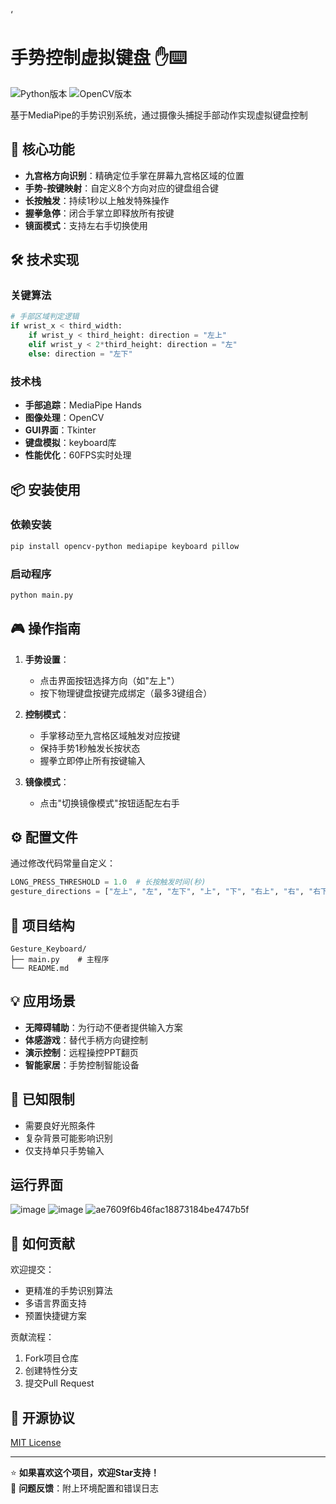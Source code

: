 ‘
# 手势控制虚拟键盘 ✋⌨️

![Python版本](https://img.shields.io/badge/Python-3.8%2B-blue)
![OpenCV版本](https://img.shields.io/badge/OpenCV-4.5%2B-green)

基于MediaPipe的手势识别系统，通过摄像头捕捉手部动作实现虚拟键盘控制

## 🚀 核心功能

- **九宫格方向识别**：精确定位手掌在屏幕九宫格区域的位置
- **手势-按键映射**：自定义8个方向对应的键盘组合键
- **长按触发**：持续1秒以上触发特殊操作
- **握拳急停**：闭合手掌立即释放所有按键
- **镜面模式**：支持左右手切换使用

## 🛠️ 技术实现

### 关键算法
```python
# 手部区域判定逻辑
if wrist_x < third_width:
    if wrist_y < third_height: direction = "左上"
    elif wrist_y < 2*third_height: direction = "左"
    else: direction = "左下"
```

### 技术栈
- **手部追踪**：MediaPipe Hands
- **图像处理**：OpenCV
- **GUI界面**：Tkinter
- **键盘模拟**：keyboard库
- **性能优化**：60FPS实时处理

## 📦 安装使用

### 依赖安装
```bash
pip install opencv-python mediapipe keyboard pillow
```

### 启动程序
```bash
python main.py
```

## 🎮 操作指南

1. **手势设置**：
   - 点击界面按钮选择方向（如"左上"）
   - 按下物理键盘按键完成绑定（最多3键组合）

2. **控制模式**：
   - 手掌移动至九宫格区域触发对应按键
   - 保持手势1秒触发长按状态
   - 握拳立即停止所有按键输入

3. **镜像模式**：
   - 点击"切换镜像模式"按钮适配左右手

## ⚙️ 配置文件

通过修改代码常量自定义：
```python
LONG_PRESS_THRESHOLD = 1.0  # 长按触发时间(秒)
gesture_directions = ["左上", "左", "左下", "上", "下", "右上", "右", "右下"]
```

## 📂 项目结构
```
Gesture_Keyboard/
├── main.py    # 主程序
└── README.md
```

## 💡 应用场景

- **无障碍辅助**：为行动不便者提供输入方案
- **体感游戏**：替代手柄方向键控制
- **演示控制**：远程操控PPT翻页
- **智能家居**：手势控制智能设备

## 🚨 已知限制

- 需要良好光照条件
- 复杂背景可能影响识别
- 仅支持单只手势输入

## 运行界面
![image](https://github.com/user-attachments/assets/bdefd1ce-e28e-4632-89d7-390d76db0501)
![image](https://github.com/user-attachments/assets/2316690d-e681-45ab-bfb5-6b19fd33b48a)
![ae7609f6b46fac18873184be4747b5f](https://github.com/user-attachments/assets/fbeace66-4f03-41b8-899e-932dcf8babde)





## 🤝 如何贡献

欢迎提交：
- 更精准的手势识别算法
- 多语言界面支持
- 预置快捷键方案

贡献流程：
1. Fork项目仓库
2. 创建特性分支
3. 提交Pull Request

## 📄 开源协议
[MIT License](LICENSE)

---

⭐ **如果喜欢这个项目，欢迎Star支持！**  
🐛 **问题反馈**：附上环境配置和错误日志
```
